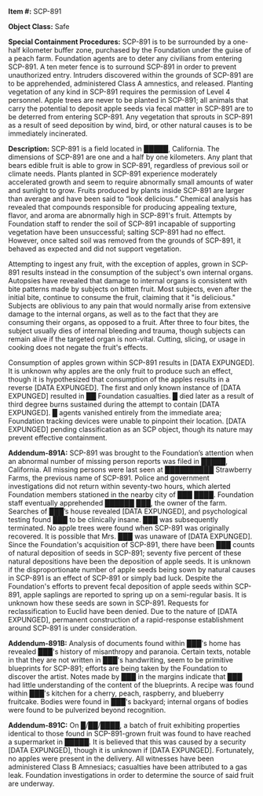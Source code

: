 **Item #:** SCP-891

**Object Class:** Safe

**Special Containment Procedures:** SCP-891 is to be surrounded by a one-half kilometer buffer zone, purchased by the Foundation under the guise of a peach farm. Foundation agents are to deter any civilians from entering SCP-891. A ten meter fence is to surround SCP-891 in order to prevent unauthorized entry. Intruders discovered within the grounds of SCP-891 are to be apprehended, administered Class A amnestics, and released. Planting vegetation of any kind in SCP-891 requires the permission of Level 4 personnel. Apple trees are never to be planted in SCP-891; all animals that carry the potential to deposit apple seeds via fecal matter in SCP-891 are to be deterred from entering SCP-891. Any vegetation that sprouts in SCP-891 as a result of seed deposition by wind, bird, or other natural causes is to be immediately incinerated.

**Description:** SCP-891 is a field located in █████, California. The dimensions of SCP-891 are one and a half by one kilometers. Any plant that bears edible fruit is able to grow in SCP-891, regardless of previous soil or climate needs. Plants planted in SCP-891 experience moderately accelerated growth and seem to require abnormally small amounts of water and sunlight to grow. Fruits produced by plants inside SCP-891 are larger than average and have been said to “look delicious.” Chemical analysis has revealed that compounds responsible for producing appealing texture, flavor, and aroma are abnormally high in SCP-891's fruit. Attempts by Foundation staff to render the soil of SCP-891 incapable of supporting vegetation have been unsuccessful; salting SCP-891 had no effect. However, once salted soil was removed from the grounds of SCP-891, it behaved as expected and did not support vegetation.

Attempting to ingest any fruit, with the exception of apples, grown in SCP-891 results instead in the consumption of the subject's own internal organs. Autopsies have revealed that damage to internal organs is consistent with bite patterns made by subjects on bitten fruit. Most subjects, even after the initial bite, continue to consume the fruit, claiming that it "is delicious." Subjects are oblivious to any pain that would normally arise from extensive damage to the internal organs, as well as to the fact that they are consuming their organs, as opposed to a fruit. After three to four bites, the subject usually dies of internal bleeding and trauma, though subjects can remain alive if the targeted organ is non-vital. Cutting, slicing, or usage in cooking does not negate the fruit's effects.

Consumption of apples grown within SCP-891 results in \[DATA EXPUNGED\]. It is unknown why apples are the only fruit to produce such an effect, though it is hypothesized that consumption of the apples results in a reverse \[DATA EXPUNGED\]. The first and only known instance of \[DATA EXPUNGED\] resulted in ██ Foundation casualties. █ died later as a result of third degree burns sustained during the attempt to contain \[DATA EXPUNGED\]. █ agents vanished entirely from the immediate area; Foundation tracking devices were unable to pinpoint their location. \[DATA EXPUNGED\] pending classification as an SCP object, though its nature may prevent effective containment.

**Addendum-891A:** SCP-891 was brought to the Foundation’s attention when an abnormal number of missing person reports was filed in █████, California. All missing persons were last seen at ██████████ Strawberry Farms, the previous name of SCP-891. Police and government investigations did not return within seventy-two hours, which alerted Foundation members stationed in the nearby city of ███ ████. Foundation staff eventually apprehended ██████ ███, the owner of the farm. Searches of ███’s house revealed \[DATA EXPUNGED\], and psychological testing found ███ to be clinically insane. ███ was subsequently terminated. No apple trees were found when SCP-891 was originally recovered. It is possible that Mrs. ███ was unaware of \[DATA EXPUNGED\]. Since the Foundation's acquisition of SCP-891, there have been ███ counts of natural deposition of seeds in SCP-891; seventy five percent of these natural depositions have been the deposition of apple seeds. It is unknown if the disproportionate number of apple seeds being sown by natural causes in SCP-891 is an effect of SCP-891 or simply bad luck. Despite the Foundation's efforts to prevent fecal deposition of apple seeds within SCP-891, apple saplings are reported to spring up on a semi-regular basis. It is unknown how these seeds are sown in SCP-891. Requests for reclassification to Euclid have been denied. Due to the nature of \[DATA EXPUNGED\], permanent construction of a rapid-response establishment around SCP-891 is under consideration.

**Addendum-891B:** Analysis of documents found within ███'s home has revealed ███'s history of misanthropy and paranoia. Certain texts, notable in that they are not written in ███'s handwriting, seem to be primitive blueprints for SCP-891; efforts are being taken by the Foundation to discover the artist. Notes made by ███ in the margins indicate that ███ had little understanding of the content of the blueprints. A recipe was found within ███'s kitchen for a cherry, peach, raspberry, and blueberry fruitcake. Bodies were found in ███'s backyard; internal organs of bodies were found to be pulverized beyond recognition.

**Addendum-891C:** On █/██/████, a batch of fruit exhibiting properties identical to those found in SCP-891-grown fruit was found to have reached a supermarket in █████. It is believed that this was caused by a security \[DATA EXPUNGED\], though it is unknown if \[DATA EXPUNGED\]. Fortunately, no apples were present in the delivery. All witnesses have been administered Class B Amnesiacs; casualties have been attributed to a gas leak. Foundation investigations in order to determine the source of said fruit are underway.
